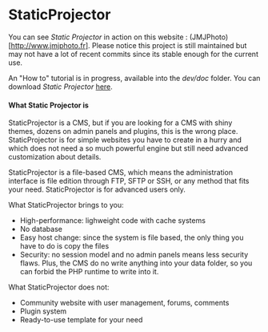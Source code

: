 StaticProjector
========

You can see _Static Projector_ in action on this website : (JMJPhoto)[http://www.jmjphoto.fr]. Please notice this project is still maintained but may not have a lot of recent commits since its stable enough for the current use.

An "How to" tutorial is in progress, available into the *dev/doc* folder. You can download _Static Projector_ [here](https://github.com/downloads/duckie/StaticProjector/StaticProjector-0.1.zip).

#### What Static Projector is ####

StaticProjector is a CMS, but if you are looking for a CMS with shiny themes, dozens on admin panels and plugins, this is the wrong place. StaticProjector is for simple websites you have to create in a hurry and which does not need a so much powerful engine but still need advanced customization about details.

StaticProjector is a file-based CMS, which means the administration interface is file edition through FTP, SFTP or SSH, or any method that fits your need. StaticProjector is for advanced users only.

What StaticProjector brings to you:

* High-performance: lighweight code with cache systems
* No database
* Easy host change: since the system is file based, the only thing you have to do is copy the files
* Security: no session model and no admin panels means less security flaws. Plus, the CMS do no write anything into your data folder, so you can forbid the PHP runtime to write into it.

What StaticProjector does not:

* Community website with user management, forums, comments
* Plugin system
* Ready-to-use template for your need
